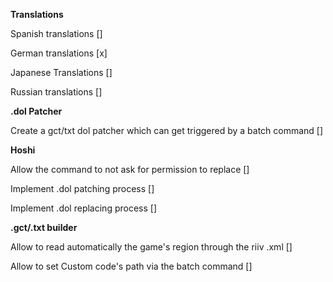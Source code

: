 **Translations**

Spanish translations []

German translations [x]

Japanese Translations []

Russian translations []


**.dol Patcher**

Create a gct/txt dol patcher which can get triggered by a batch command []


**Hoshi**

Allow the command to not ask for permission to replace []

Implement .dol patching process []

Implement .dol replacing process []


**.gct/.txt builder**

Allow to read automatically the game's region through the riiv .xml []

Allow to set Custom code's path via the batch command []